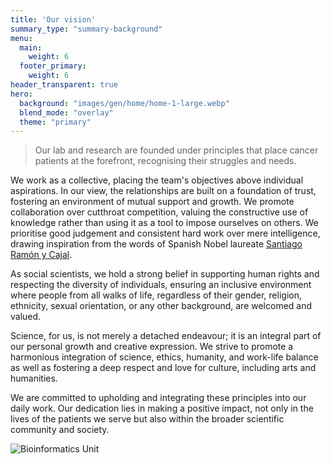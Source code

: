 ```yaml
---
title: 'Our vision'
summary_type: "summary-background"
menu:
  main:
    weight: 6
  footer_primary:
    weight: 6
header_transparent: true
hero:
  background: "images/gen/home/home-1-large.webp"
  blend_mode: "overlay"
  theme: "primary"
---
```


> Our lab and research are founded under principles that place cancer patients at the forefront, recognising their struggles and needs.

We work as a collective, placing the team's objectives above individual aspirations. In our view, the relationships are built on a foundation of trust, fostering an environment of mutual support and growth. We promote collaboration over cutthroat competition, valuing the constructive use of knowledge rather than using it as a tool to impose ourselves on others. We prioritise good judgement and consistent hard work over mere intelligence, drawing inspiration from the words of Spanish Nobel laureate [Santiago Ramón y Cajal](https://www.nobelprize.org/prizes/medicine/1906/cajal/).

As social scientists, we hold a strong belief in supporting human rights and respecting the diversity of individuals, ensuring an inclusive environment where people from all walks of life, regardless of their gender, religion, ethnicity, sexual orientation, or any other background, are welcomed and valued.

Science, for us, is not merely a detached endeavour; it is an integral part of our personal growth and creative expression. We strive to promote a harmonious integration of science, ethics, humanity, and work-life balance as well as fostering a deep respect and love for culture, including arts and humanities.

We are committed to upholding and integrating these principles into our daily work. Our dedication lies in making a positive impact, not only in the lives of the patients we serve but also within the broader scientific community and society.

![Bioinformatics Unit](../images/team/Bioinformatics_Unit.jpg)